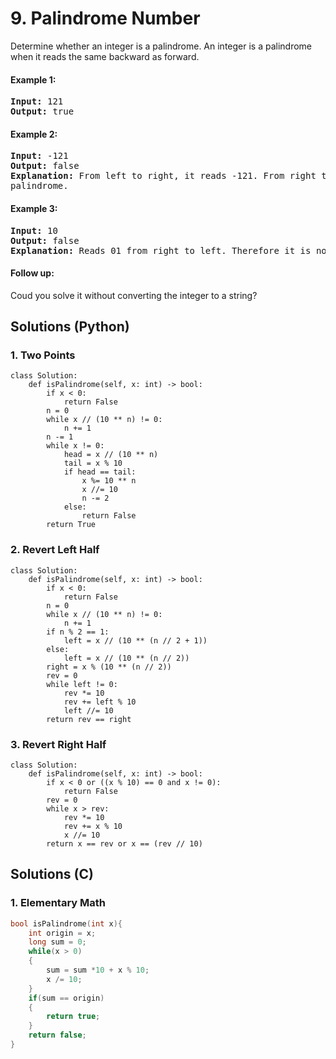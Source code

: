 # 9. Palindrome Number
Determine whether an integer is a palindrome. An integer is a palindrome when it reads the same backward as forward.

#### Example 1:
<pre>
<strong>Input:</strong> 121
<strong>Output:</strong> true
</pre>

#### Example 2:
<pre>
<strong>Input:</strong> -121
<strong>Output:</strong> false
<strong>Explanation:</strong> From left to right, it reads -121. From right to left, it becomes 121-. Therefore it is not a
palindrome.
</pre>

#### Example 3:
<pre>
<strong>Input:</strong> 10
<strong>Output:</strong> false
<strong>Explanation:</strong> Reads 01 from right to left. Therefore it is not a palindrome.
</pre>

#### Follow up:
Coud you solve it without converting the integer to a string?

## Solutions (Python)

### 1. Two Points
```Python3
class Solution:
    def isPalindrome(self, x: int) -> bool:
        if x < 0:
            return False
        n = 0
        while x // (10 ** n) != 0:
            n += 1
        n -= 1
        while x != 0:
            head = x // (10 ** n)
            tail = x % 10
            if head == tail:
                x %= 10 ** n
                x //= 10
                n -= 2
            else:
                return False
        return True
```

### 2. Revert Left Half
```Python3
class Solution:
    def isPalindrome(self, x: int) -> bool:
        if x < 0:
            return False
        n = 0
        while x // (10 ** n) != 0:
            n += 1
        if n % 2 == 1:
            left = x // (10 ** (n // 2 + 1))
        else:
            left = x // (10 ** (n // 2))
        right = x % (10 ** (n // 2))
        rev = 0
        while left != 0:
            rev *= 10
            rev += left % 10
            left //= 10
        return rev == right
```

### 3. Revert Right Half
```Python3
class Solution:
    def isPalindrome(self, x: int) -> bool:
        if x < 0 or ((x % 10) == 0 and x != 0):
            return False
        rev = 0
        while x > rev:
            rev *= 10
            rev += x % 10
            x //= 10
        return x == rev or x == (rev // 10)
```

## Solutions (C)
### 1. Elementary Math
```C
bool isPalindrome(int x){
    int origin = x;
    long sum = 0;   
    while(x > 0)
    {
        sum = sum *10 + x % 10;
        x /= 10;
    }    
    if(sum == origin)
    {
        return true;
    }
    return false;
}
```

